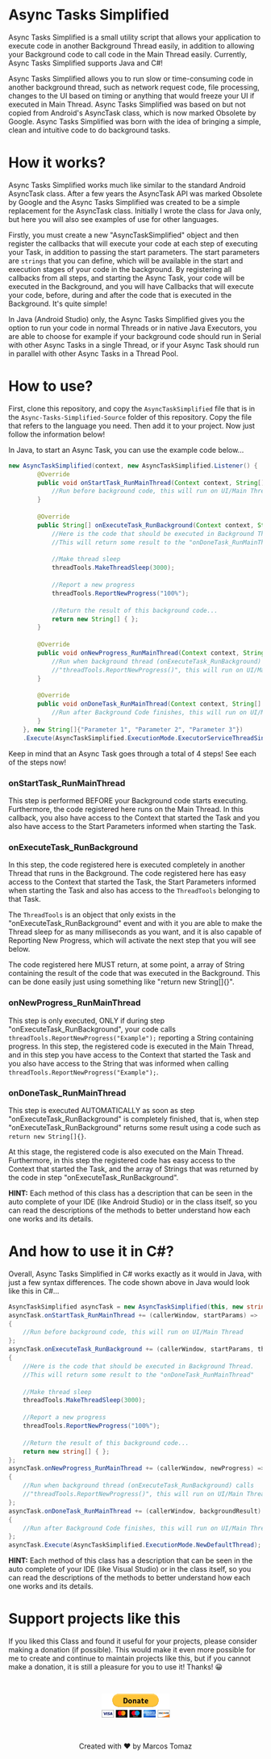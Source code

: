 # Async Tasks Simplified

Async Tasks Simplified is a small utility script that allows your application to execute code in another Background Thread easily, in addition to allowing your Background code to call code in the Main Thread easily. Currently, Async Tasks Simplified supports Java and C#!

Async Tasks Simplified allows you to run slow or time-consuming code in another background thread, such as network request code, file processing, changes to the UI based on timing or anything that would freeze your UI if executed in Main Thread. Async Tasks Simplified was based on but not copied from Android's AsyncTask class, which is now marked Obsolete by Google. Async Tasks Simplified was born with the idea of bringing a simple, clean and intuitive code to do background tasks.

# How it works?

Async Tasks Simplified works much like similar to the standard Android AsyncTask class. After a few years the AsyncTask API was marked Obsolete by Google and the Async Tasks Simplified was created to be a simple replacement for the AsyncTask class. Initially I wrote the class for Java only, but here you will also see examples of use for other languages.

Firstly, you must create a new "AsyncTaskSimplified" object and then register the callbacks that will execute your code at each step of executing your Task, in addition to passing the start parameters. The start parameters are `strings` that you can define, which will be available in the start and execution stages of your code in the background. By registering all callbacks from all steps, and starting the Async Task, your code will be executed in the Background, and you will have Callbacks that will execute your code, before, during and after the code that is executed in the Background. It's quite simple!

In Java (Android Studio) only, the Async Tasks Simplified gives you the option to run your code in normal Threads or in native Java Executors, you are able to choose for example if your background code should run in Serial with other Async Tasks in a single Thread, or if your Async Task should run in parallel with other Async Tasks in a Thread Pool.

# How to use?

First, clone this repository, and copy the `AsyncTaskSimplified` file that is in the `Async-Tasks-Simplified-Source` folder of this repository. Copy the file that refers to the language you need. Then add it to your project. Now just follow the information below!

In Java, to start an Async Task, you can use the example code below...

```java
new AsyncTaskSimplified(context, new AsyncTaskSimplified.Listener() {
        @Override
        public void onStartTask_RunMainThread(Context context, String[] startParameters) {
            //Run before background code, this will run on UI/Main Thread
        }

        @Override
        public String[] onExecuteTask_RunBackground(Context context, String[] startParameters, AsyncTaskSimplified.ThreadTools threadTools) {
            //Here is the code that should be executed in Background Thread.
            //This will return some result to the "onDoneTask_RunMainThread"

            //Make thread sleep
            threadTools.MakeThreadSleep(3000);

            //Report a new progress
            threadTools.ReportNewProgress("100%");

            //Return the result of this background code...
            return new String[] { };
        }

        @Override
        public void onNewProgress_RunMainThread(Context context, String progressOfBackground) {
            //Run when background thread (onExecuteTask_RunBackground) calls
            //"threadTools.ReportNewProgress()", this will run on UI/Main Thread
        }

        @Override
        public void onDoneTask_RunMainThread(Context context, String[] resultOfBackground) {
            //Run after Background Code finishes, this will run on UI/Main Thread
        }
    }, new String[]{"Parameter 1", "Parameter 2", "Parameter 3"})
    .Execute(AsyncTaskSimplified.ExecutionMode.ExecutorServiceThreadSingle);
```

Keep in mind that an Async Task goes through a total of 4 steps! See each of the steps now!

<h3>onStartTask_RunMainThread</h3>

This step is performed BEFORE your Background code starts executing. Furthermore, the code registered here runs on the Main Thread. In this callback, you also have access to the Context that started the Task and you also have access to the Start Parameters informed when starting the Task.

<h3>onExecuteTask_RunBackground</h3>

In this step, the code registered here is executed completely in another Thread that runs in the Background. The code registered here has easy access to the Context that started the Task, the Start Parameters informed when starting the Task and also has access to the `ThreadTools` belonging to that Task.

The `ThreadTools` is an object that only exists in the "onExecuteTask_RunBackground" event and with it you are able to make the Thread sleep for as many milliseconds as you want, and it is also capable of Reporting New Progress, which will activate the next step that you will see below.

The code registered here MUST return, at some point, a array of String containing the result of the code that was executed in the Background. This can be done easily just using something like "return new String[]{}".

<h3>onNewProgress_RunMainThread</h3>

This step is only executed, ONLY if during step "onExecuteTask_RunBackground", your code calls `threadTools.ReportNewProgress("Example");` reporting a String containing progress. In this step, the registered code is executed in the Main Thread, and in this step you have access to the Context that started the Task and you also have access to the String that was informed when calling `threadTools.ReportNewProgress("Example");`.

<h3>onDoneTask_RunMainThread</h3>

This step is executed AUTOMATICALLY as soon as step "onExecuteTask_RunBackground" is completely finished, that is, when step "onExecuteTask_RunBackground" returns some result using a code such as `return new String[]{}`.

At this stage, the registered code is also executed on the Main Thread. Furthermore, in this step the registered code has easy access to the Context that started the Task, and the array of Strings that was returned by the code in step "onExecuteTask_RunBackground".

<b>HINT:</b> Each method of this class has a description that can be seen in the auto complete of your IDE (like Android Studio) or in the class itself, so you can read the descriptions of the methods to better understand how each one works and its details.

# And how to use it in C#?

Overall, Async Tasks Simplified in C# works exactly as it would in Java, with just a few syntax differences. The code shown above in Java would look like this in C#...

```csharp
AsyncTaskSimplified asyncTask = new AsyncTaskSimplified(this, new string[] { "Parameter 1", "Parameter 2" });
asyncTask.onStartTask_RunMainThread += (callerWindow, startParams) => 
{
    //Run before background code, this will run on UI/Main Thread
};
asyncTask.onExecuteTask_RunBackground += (callerWindow, startParams, threadTools) =>
{
    //Here is the code that should be executed in Background Thread.
    //This will return some result to the "onDoneTask_RunMainThread"

    //Make thread sleep
    threadTools.MakeThreadSleep(3000);

    //Report a new progress
    threadTools.ReportNewProgress("100%");

    //Return the result of this background code...
    return new string[] { };
};
asyncTask.onNewProgress_RunMainThread += (callerWindow, newProgress) =>
{
    //Run when background thread (onExecuteTask_RunBackground) calls
    //"threadTools.ReportNewProgress()", this will run on UI/Main Thread
};
asyncTask.onDoneTask_RunMainThread += (callerWindow, backgroundResult) =>
{
    //Run after Background Code finishes, this will run on UI/Main Thread
};
asyncTask.Execute(AsyncTaskSimplified.ExecutionMode.NewDefaultThread);
```

<b>HINT:</b> Each method of this class has a description that can be seen in the auto complete of your IDE (like Visual Studio) or in the class itself, so you can read the descriptions of the methods to better understand how each one works and its details.

# Support projects like this

If you liked this Class and found it useful for your projects, please consider making a donation (if possible). This would make it even more possible for me to create and continue to maintain projects like this, but if you cannot make a donation, it is still a pleasure for you to use it! Thanks! 😀

<br>

<p align="center">
    <a href="https://www.paypal.com/donate/?hosted_button_id=MVDJY3AXLL8T2" target="_blank">
        <img src="Source-Code/Resources/paypal-donate.png" alt="Donate" />
    </a>
</p>

<br>

<p align="center">
Created with ❤ by Marcos Tomaz
</p>